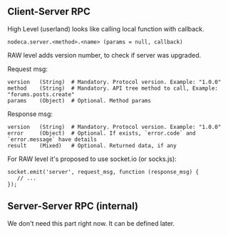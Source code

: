 ## Client-Server RPC

High Level (userland) looks like calling local function with callback.

    nodeca.server.<method>.<name> (params = null, callback)

RAW level adds version number, to check if server was upgraded.

Request msg:

    version   (String)  # Mandatory. Protocol version. Example: "1.0.0"
    method    (String)  # Mandatory. API tree method to call, Example: "forums.posts.create"
    params    (Object)  # Optional. Method params

Response msg:

    version   (String)  # Mandatory. Protocol version. Example: "1.0.0"
    error     (Object)  # Optional. If exists, `error.code` and `error.message` have details
    result    (Mixed)   # Optional. Returned data, if any

For RAW level it's proposed to use socket.io (or socks.js):

    socket.emit('server', request_msg, function (response_msg) {
       // ...
    });


## Server-Server RPC (internal)

We don't need this part right now. It can be defined later.
